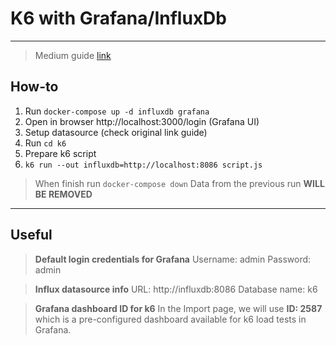 # K6 with Grafana/InfluxDb
---
>Medium guide [link](https://medium.com/@nairgirish100/k6-with-docker-compose-influxdb-grafana-344ded339540)


## How-to
1. Run ``docker-compose up -d influxdb grafana``
2. Open in browser http://localhost:3000/login (Grafana UI)
3. Setup datasource (check original link guide)
4. Run ``cd k6``
5. Prepare k6 script
6. ``k6 run --out influxdb=http://localhost:8086 script.js``


>When finish run ``docker-compose down``
Data from the previous run **WILL BE REMOVED**
---
## Useful

>**Default login credentials for Grafana**
Username: admin
Password: admin

>**Influx datasource info**
URL: http://influxdb:8086
Database name: k6

>**Grafana dashboard ID for k6**
In the Import page, we will use **ID: 2587** which is a pre-configured dashboard available for k6 load tests in Grafana.